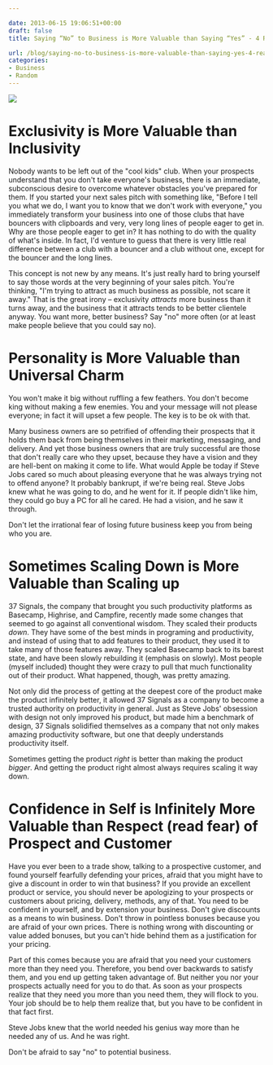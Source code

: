 ```yaml
---

date: 2013-06-15 19:06:51+00:00
draft: false
title: Saying “No” to Business is More Valuable than Saying “Yes” - 4 Reasons Why

url: /blog/saying-no-to-business-is-more-valuable-than-saying-yes-4-reasons-why
categories:
- Business
- Random
---
```


![](http://static1.squarespace.com/static/5b29b282b27e39d3891a137e/5b29d50ac07b083624e43ad2/5b29d50ac07b083624e43ad9/1529468456802/blog-image2.png)

  



# Exclusivity is More Valuable than Inclusivity




Nobody wants to be left out of the "cool kids" club. When your prospects understand that you don't take everyone's business, there is an immediate, subconscious desire to overcome whatever obstacles you've prepared for them. If you started your next sales pitch with something like, "Before I tell you what we do, I want you to know that we don't work with everyone," you immediately transform your business into one of those clubs that have bouncers with clipboards and very, very long lines of people eager to get in. Why are those people eager to get in? It has nothing to do with the quality of what's inside. In fact, I'd venture to guess that there is very little real difference between a club with a bouncer and a club without one, except for the bouncer and the long lines.




This concept is not new by any means. It's just really hard to bring yourself to say those words at the very beginning of your sales pitch. You're thinking, "I'm trying to attract as much business as possible, not scare it away." That is the great irony – exclusivity _attracts_ more business than it turns away, and the business that it attracts tends to be better clientele anyway. You want more, better business? Say "no" more often (or at least make people believe that you could say no).




# Personality is More Valuable than Universal Charm




You won't make it big without ruffling a few feathers. You don't become king without making a few enemies. You and your message will not please everyone; in fact it will upset a few people. The key is to be ok with that.




Many business owners are so petrified of offending their prospects that it holds them back from being themselves in their marketing, messaging, and delivery. And yet those business owners that are truly successful are those that don't really care who they upset, because they have a vision and they are hell-bent on making it come to life. What would Apple be today if Steve Jobs cared so much about pleasing everyone that he was always trying not to offend anyone? It probably bankrupt, if we're being real. Steve Jobs knew what he was going to do, and he went for it. If people didn't like him, they could go buy a PC for all he cared. He had a vision, and he saw it through.




Don't let the irrational fear of losing future business keep you from being who you are.




# Sometimes Scaling Down is More Valuable than Scaling up




37 Signals, the company that brought you such productivity platforms as Basecamp, Highrise, and Campfire, recently made some changes that seemed to go against all conventional wisdom. They scaled their products _down_. They have some of the best minds in programing and productivity, and instead of using that to add features to their product, they used it to take many of those features away. They scaled Basecamp back to its barest state, and have been slowly rebuilding it (emphasis on slowly). Most people (myself included) thought they were crazy to pull that much functionality out of their product. What happened, though, was pretty amazing.




Not only did the process of getting at the deepest core of the product make the product infinitely better, it allowed 37 Signals as a company to become a trusted authority on productivity in general. Just as Steve Jobs' obsession with design not only improved his product, but made him a benchmark of design, 37 Signals solidified themselves as a company that not only makes amazing productivity software, but one that deeply understands productivity itself.




Sometimes getting the product _right_ is better than making the product _bigger_. And getting the product right almost always requires scaling it way down.




# Confidence in Self is Infinitely More Valuable than Respect (read fear) of Prospect and Customer




Have you ever been to a trade show, talking to a prospective customer, and found yourself fearfully defending your prices, afraid that you might have to give a discount in order to win that business? If you provide an excellent product or service, you should never be apologizing to your prospects or customers about pricing, delivery, methods, any of that. You need to be confident in yourself, and by extension your business. Don't give discounts as a means to win business. Don't throw in pointless bonuses because you are afraid of your own prices. There is nothing wrong with discounting or value added bonuses, but you can't hide behind them as a justification for your pricing.




Part of this comes because you are afraid that you need your customers more than they need you. Therefore, you bend over backwards to satisfy them, and you end up getting taken advantage of. But neither you nor your prospects actually need for you to do that. As soon as your prospects realize that they need you more than you need them, they will flock to you. Your job should be to help them realize that, but you have to be confident in that fact first.




Steve Jobs knew that the world needed his genius way more than he needed any of us. And he was right.




Don't be afraid to say "no" to potential business.
